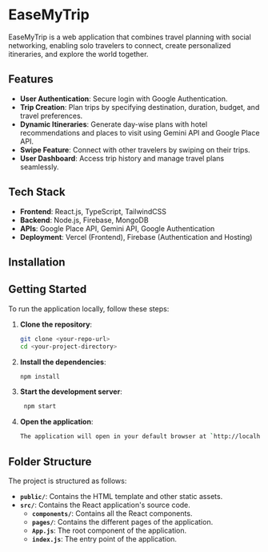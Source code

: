 # EaseMyTrip

EaseMyTrip is a web application that combines travel planning with social networking, enabling solo travelers to connect, create personalized itineraries, and explore the world together.

## Features
- **User Authentication**: Secure login with Google Authentication.
- **Trip Creation**: Plan trips by specifying destination, duration, budget, and travel preferences.
- **Dynamic Itineraries**: Generate day-wise plans with hotel recommendations and places to visit using Gemini API and Google Place API.
- **Swipe Feature**: Connect with other travelers by swiping on their trips.
- **User Dashboard**: Access trip history and manage travel plans seamlessly.

## Tech Stack
- **Frontend**: React.js, TypeScript, TailwindCSS
- **Backend**: Node.js, Firebase, MongoDB
- **APIs**: Google Place API, Gemini API, Google Authentication
- **Deployment**: Vercel (Frontend), Firebase (Authentication and Hosting)

## Installation

## Getting Started

To run the application locally, follow these steps:

1. **Clone the repository**:
   ```bash
   git clone <your-repo-url>
   cd <your-project-directory>

2. **Install the dependencies**:
   ```bash
   npm install

3. **Start the development server**:
   ```bash
    npm start

4. **Open the application**:
    ```bash
    The application will open in your default browser at `http://localhost:5173/`.

## Folder Structure

The project is structured as follows:

- **`public/`**: Contains the HTML template and other static assets.
- **`src/`**: Contains the React application's source code.
  - **`components/`**: Contains all the React components.
  - **`pages/`**: Contains the different pages of the application.
  - **`App.js`**: The root component of the application.
  - **`index.js`**: The entry point of the application.

   
